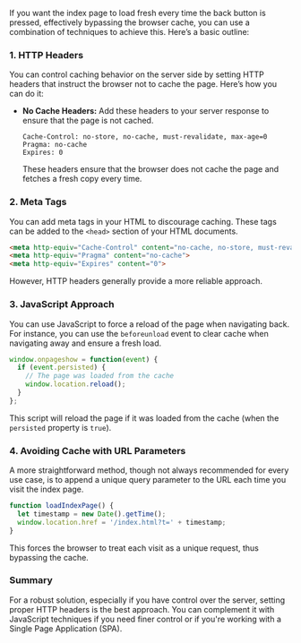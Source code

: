 If you want the index page to load fresh every time the back button is pressed, effectively bypassing the browser cache, you can use a combination of techniques to achieve this. Here’s a basic outline:

### 1. **HTTP Headers**
You can control caching behavior on the server side by setting HTTP headers that instruct the browser not to cache the page. Here’s how you can do it:

- **No Cache Headers:** Add these headers to your server response to ensure that the page is not cached.

  ```http
  Cache-Control: no-store, no-cache, must-revalidate, max-age=0
  Pragma: no-cache
  Expires: 0
  ```

  These headers ensure that the browser does not cache the page and fetches a fresh copy every time.

### 2. **Meta Tags**
You can add meta tags in your HTML to discourage caching. These tags can be added to the `<head>` section of your HTML documents.

  ```html
  <meta http-equiv="Cache-Control" content="no-cache, no-store, must-revalidate">
  <meta http-equiv="Pragma" content="no-cache">
  <meta http-equiv="Expires" content="0">
  ```

  However, HTTP headers generally provide a more reliable approach.

### 3. **JavaScript Approach**
You can use JavaScript to force a reload of the page when navigating back. For instance, you can use the `beforeunload` event to clear cache when navigating away and ensure a fresh load.

  ```javascript
  window.onpageshow = function(event) {
    if (event.persisted) {
      // The page was loaded from the cache
      window.location.reload();
    }
  };
  ```

  This script will reload the page if it was loaded from the cache (when the `persisted` property is `true`).

### 4. **Avoiding Cache with URL Parameters**
A more straightforward method, though not always recommended for every use case, is to append a unique query parameter to the URL each time you visit the index page.

  ```javascript
  function loadIndexPage() {
    let timestamp = new Date().getTime();
    window.location.href = '/index.html?t=' + timestamp;
  }
  ```

  This forces the browser to treat each visit as a unique request, thus bypassing the cache.

### Summary
For a robust solution, especially if you have control over the server, setting proper HTTP headers is the best approach. You can complement it with JavaScript techniques if you need finer control or if you're working with a Single Page Application (SPA).
